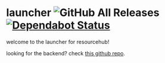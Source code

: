 # launcher ![GitHub All Releases](https://img.shields.io/github/downloads/desktopgooseunofficial/launcher/total) [![Dependabot Status](https://api.dependabot.com/badges/status?host=github&repo=DesktopGooseUnofficial/launcher)](https://dependabot.com)

welcome to the launcher for resourcehub!

looking for the backend? check [this github repo](https://github.com/desktopgooseunofficial/launcher-backend).

